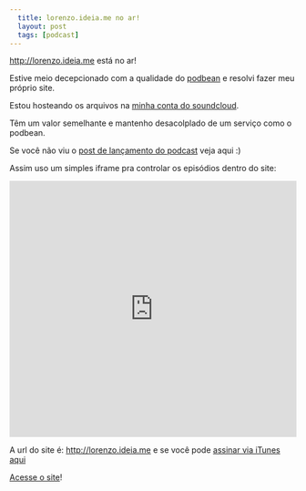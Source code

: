 ```yaml
---
  title: lorenzo.ideia.me no ar!
  layout: post
  tags: [podcast]
---
```


http://lorenzo.ideia.me está no ar!

Estive meio decepcionado com a qualidade do [podbean](http://podbean.com) e resolvi fazer meu próprio site.

Estou hosteando os arquivos na [minha conta do soundcloud](http://soundcloud.com/jonatasdp).

Têm um valor semelhante e mantenho desacolplado de um serviço como o podbean.

Se você não viu o [post de lançamento do podcast](/podcast-boa-noite-lorenzo) veja aqui :)

Assim uso um simples iframe pra controlar os episódios dentro do site:

<iframe width="100%" height="450" scrolling="no" frameborder="no"
src="https://w.soundcloud.com/player/?url=https%3A//api.soundcloud.com/tracks/249193155&amp;auto_play=false&amp;hide_related=false&amp;show_comments=true&amp;show_user=true&amp;show_reposts=false&amp;visual=true"></iframe>

A url do site é: http://lorenzo.ideia.me e se você pode [assinar via iTunes aqui](https://itunes.apple.com/br/podcast/boa-noite-lorenzo/id1089365742?l=en)

[Acesse o site](http://lorenzo.ideia.me)!